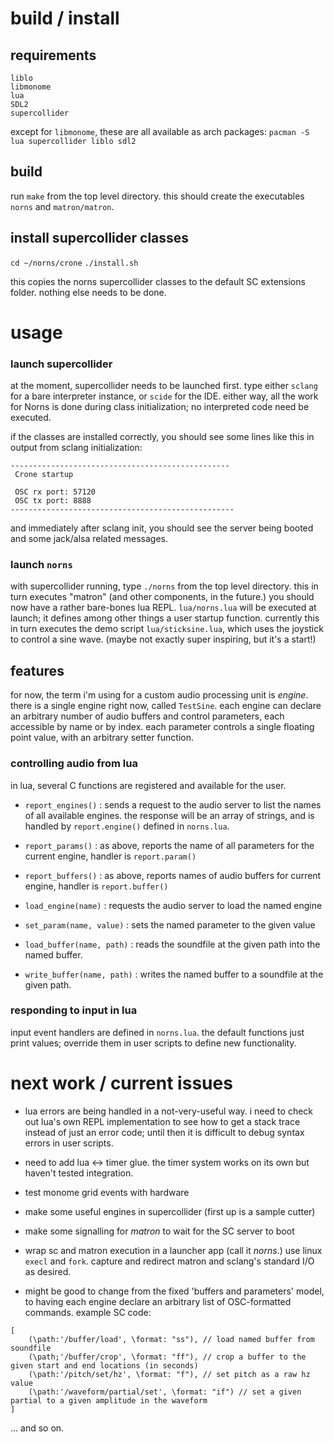 # build / install

## requirements

```
liblo
libmonome
lua 
SDL2
supercollider
```

except for `libmonome`, these are all available as arch packages:
`pacman -S lua supercollider liblo sdl2`

## build

run `make` from the top level directory. this should create the executables `norns` and `matron/matron`.

## install supercollider classes

`cd ~/norns/crone`
`./install.sh`

this copies the norns supercollider classes to the default SC extensions folder. nothing else needs to be done.

# usage

### launch supercollider

at the moment, supercollider needs to be launched first. type either `sclang` for a bare interpreter instance, or `scide` for the IDE. either way, all the work for Norns is done during class initialization; no interpreted code need be executed. 

if the classes are installed correctly, you should see some lines like this in output from sclang initialization: 
```
-------------------------------------------------
 Crone startup

 OSC rx port: 57120
 OSC tx port: 8888
--------------------------------------------------
```

and immediately after sclang init, you should see the server being booted and some jack/alsa related messages. 

### launch `norns`

with supercollider running, type `./norns` from the top level directory. this in turn executes "matron" (and other components, in the future.) you should now have a rather bare-bones lua REPL. `lua/norns.lua` will be executed at launch; it defines among other things a user startup function. currently this in turn executes the demo script `lua/sticksine.lua`, which uses the joystick to control a sine wave. (maybe not exactly super inspiring, but it's a start!)

## features

for now, the term i'm using for a custom audio processing unit is *engine*. there is a single engine right now, called `TestSine`. each engine can declare an arbitrary number of audio buffers and control parameters, each accessible by name or by index. each parameter controls a single floating point value, with an arbitrary setter function.

### controlling audio from lua

in lua, several C functions are registered and available for the user. 

- `report_engines()` : sends a request to the audio server to list the names of all available engines. the response will be an array of strings, and is handled by `report.engine()` defined in `norns.lua`.

- `report_params()` : as above, reports the name of all parameters for the current engine, handler is `report.param()`

- `report_buffers()` : as above, reports names of audio buffers for current engine, handler is `report.buffer()`

- `load_engine(name)` : requests the audio server to load the named engine

- `set_param(name, value)` : sets the named parameter to the given value

- `load_buffer(name, path)` : reads the soundfile at the given path into the named buffer.

- `write_buffer(name, path)` : writes the named buffer to a soundfile at the given path.

### responding to input in lua

input event handlers are defined in `norns.lua`. the default functions just print values; override them in user scripts to define new functionality.


# next work / current issues

- lua errors are being handled in a not-very-useful way. i need to check out lua's own REPL implementation to see how to get a stack trace instead of just an error code; until then it is difficult to debug syntax errors in user scripts.

- need to add lua <-> timer glue. the timer system works on its own but haven't tested integration.

- test monome grid events with hardware

- make some useful engines in supercollider (first up is a sample cutter)

- make some signalling for *matron* to wait for the SC server to boot

- wrap sc and matron execution in a launcher app (call it *norns*.) use linux `execl` and `fork`. capture and redirect matron and sclang's standard I/O as desired. 

- might be good to change from the fixed 'buffers and parameters' model, to having each engine declare an arbitrary list of OSC-formatted commands. example SC code:

```
[
	(\path:'/buffer/load', \format: "ss"), // load named buffer from soundfile
	(\path;'/buffer/crop', \format: "ff"), // crop a buffer to the given start and end locations (in seconds)
	(\path:'/pitch/set/hz', \format: "f"), // set pitch as a raw hz value
	(\path:'/waveform/partial/set', \format: "if") // set a given partial to a given amplitude in the waveform
]
```

... and so on.
